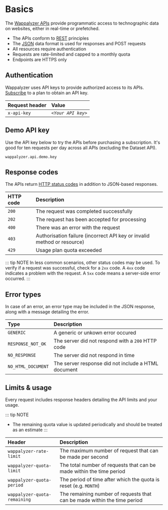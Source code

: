 # Basics

The [Wappalyzer APIs](https://www.wappalyzer.com/api) provide programmatic access to technographic data on websites, either in real-time or prefetched.

* The APIs conform to [REST](https://en.wikipedia.org/wiki/Representational_state_transfer) principles
* The [JSON](https://en.wikipedia.org/wiki/JSON) data format is used for responses and POST requests
* All resources require authentication
* Requests are rate-limited and capped to a monthly quota
* Endpoints are HTTPS only


## Authentication

Wappalyzer uses API keys to provide authorized access to its APIs. [Subscribe](https://www.wappalyzer.com/api) to a plan to obtain an API key.

| Request header | Value              |
|:-------------- |:------------------ |
| `x-api-key`    | *`<Your API key>`* |


## Demo API key

Use the API key below to try the APIs before purchasing a subscription. It's good for ten requests per day across all APIs (excluding the Dataset API).

`wappalyzer.api.demo.key`


## Response codes

The APIs return [HTTP status codes](https://en.wikipedia.org/wiki/List_of_HTTP_status_codes) in addition to JSON-based responses.

| HTTP code | Description                                                             |
|:--------- |:------------------------------------------------------------------------|
| `200`     | The request was completed successfully                                  |
| `202`     | The request has been accepted for processing                            |
| `400`     | There was an error with the request                                     |
| `403`     | Authorisation failure (incorrect API key or invalid method or resource) |
| `429`     | Usage plan quota exceeded                                               |

::: tip NOTE
In less common scenarios, other status codes may be used. To verify if a request was successful, check for a `2xx` code. A `4xx` code indicates a problem with the request. A `5xx` code means a server-side error occurred. 
:::


## Error types

In case of an error, an error type may be included in the JSON response, along with a message detailing the error.

| Type               | Description                                         |
|:------------------ |:--------------------------------------------------- |
| `GENERIC`          | A generic or unkown error occured                   |
| `RESPONSE_NOT_OK`  | The server did not respond with a `200` HTTP code   |
| `NO_RESPONSE`      | The server did not respond in time                  |
| `NO_HTML_DOCUMENT` | The server response did not include a HTML document |


## Limits &amp; usage

Every request includes response headers detailing the API limits and your usage.

::: tip NOTE
* The remaining quota value is updated periodically and should be treated as an estimate
:::

| Header                       | Description                                                              |
|:---------------------------- |:------------------------------------------------------------------------ |
| `wappalyzer-rate-limit`      | The maximum number of request that can be made per second                |
| `wappalyzer-quota-limit`     | The total number of requests that can be made within the time period     |
| `wappalyzer-quota-period`    | The period of time after which the quota is reset (e.g. `MONTH`)         |
| `wappalyzer-quota-remaining` | The remaining number of requests that can be made within the time period |

